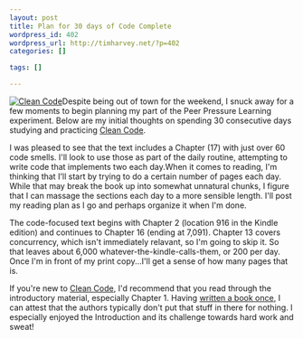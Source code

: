 ```yaml
--- 
layout: post
title: Plan for 30 days of Code Complete
wordpress_id: 402
wordpress_url: http://timharvey.net/?p=402
categories: []

tags: []

---
```

[![](http://timharvey.net/wp-content/Screen-shot-2010-06-12-at-8.33.20-AM.png "Clean Code")](http://www.amazon.com/gp/product/0132350882?ie=UTF8&tag=timharvethebl-20&linkCode=as2&camp=1789&creative=390957&creativeASIN=0132350882)Despite being out of town for the weekend, I snuck away for a few moments to begin planning my part of the Peer Pressure Learning experiment. Below are my initial thoughts on spending 30 consecutive days studying and practicing [Clean Code](http://www.amazon.com/gp/product/0132350882?ie=UTF8&tag=timharvethebl-20&linkCode=as2&camp=1789&creative=390957&creativeASIN=0132350882).

I was pleased to see that the text includes a Chapter (17) with just over 60 code smells. I'll look to use those as part of the daily routine, attempting to write code that implements two each day.When it comes to reading, I'm thinking that I'll start by trying to do a certain number of pages each day. While that may break the book up into somewhat unnatural chunks, I figure that I can massage the sections each day to a more sensible length. I'll post my reading plan as I go and perhaps organize it when I'm done.

The code-focused text begins with Chapter 2 (location 916 in the Kindle edition) and continues to Chapter 16 (ending at 7,091). Chapter 13 covers concurrency, which isn't immediately relavant, so I'm going to skip it. So that leaves about 6,000 whatever-the-kindle-calls-them, or 200 per day. Once I'm in front of my print copy...I'll get a sense of how many pages that is.

If you're new to [Clean Code](http://www.amazon.com/gp/product/0132350882?ie=UTF8&tag=timharvethebl-20&linkCode=as2&camp=1789&creative=390957&creativeASIN=0132350882), I'd recommend that you read through the introductory material, especially Chapter 1. Having [written a book once](http://www.amazon.com/Developing-Business-Dummies-Personal-Finance/dp/0764579061/ref=sr_1_3?ie=UTF8&s=books&qid=1276345662&sr=1-3), I can attest that the authors typically don't put that stuff in there for nothing. I especially enjoyed the Introduction and its challenge towards hard work and sweat!
